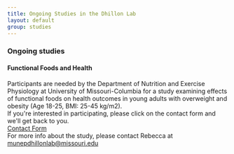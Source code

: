 ```yaml
---
title: Ongoing Studies in the Dhillon Lab
layout: default
group: studies
---
```


### Ongoing studies

#### Functional Foods and Health

Participants are needed by the Department of Nutrition and Exercise Physiology at University of Missouri-Columbia for a study examining effects of functional foods on health outcomes in young adults with overweight and obesity (Age 18-25, BMI: 25-45 kg/m2).<br>
If you're interested in participating, please click on the contact form and we'll get back to you. <br>
<a href="https://missouri.qualtrics.com/jfe/form/SV_09bo96Jm0QkrE1L" class=button> Contact Form </a> <br>
For more info about the study, please contact Rebecca at munepdhillonlab@missouri.edu 

